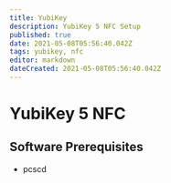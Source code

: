 ```yaml
---
title: YubiKey
description: YubiKey 5 NFC Setup
published: true
date: 2021-05-08T05:56:40.042Z
tags: yubikey, nfc
editor: markdown
dateCreated: 2021-05-08T05:56:40.042Z
---
```


# YubiKey 5 NFC
## Software Prerequisites
- pcscd